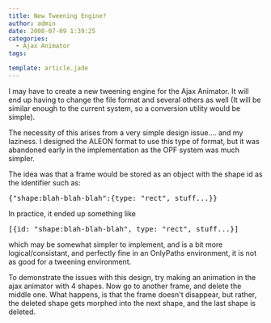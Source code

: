```yaml
---
title: New Tweening Engine?
author: admin
date: 2008-07-09 1:39:25
categories:
  - Ajax Animator
tags: 

template: article.jade
---
```


I may have to create a new tweening engine for the Ajax Animator. It will end up having to change the file format and several others as well (It will be similar enough to the current system, so a conversion utility would be simple).

The necessity of this arises from a very simple design issue.... and my laziness. I designed the ALEON format to use this type of format, but it was abandoned early in the implementation as the OPF system was much simpler.

The idea was that a frame would be stored as an object with the shape id as the identifier such as:
<pre>{"shape:blah-blah-blah":{type: "rect", stuff...}}</pre>
In practice, it ended up something like
<pre>[{id: "shape:blah-blah-blah", type: "rect", stuff...}]</pre>
which may be somewhat simpler to implement, and is a bit more logical/consistant, and perfectly fine in an OnlyPaths environment, it is not as good for a tweening environment.

To demonstrate the issues with this design, try making an animation in the ajax animator with 4 shapes. Now go to another frame, and delete the middle one. What happens, is that the frame doesn't disappear, but rather, the deleted shape gets morphed into the next shape, and the last shape is deleted.

